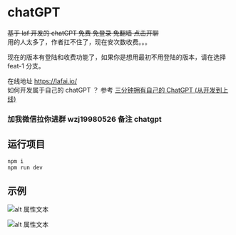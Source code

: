 # chatGPT
~~基于 laf 开发的 chatGPT 免费 免登录 免翻墙 点击开聊~~      
用的人太多了，作者扛不住了，现在安次数收费。。。   

现在的版本有登陆和收费功能了，如果你是想用最初不用登陆的版本，请在选择 feat-1 分支。

在线地址 https://lafai.io/  
如何开发属于自己的 chatGPT ？ 参考 [三分钟拥有自己的 ChatGPT (从开发到上线)](https://www.bilibili.com/video/BV1Va4y1N7XZ/?spm_id_from=333.999.list.card_archive.click&vd_source=903c2b09b7412037c2eddc6a8fb9828b)     

### 加我微信拉你进群 wzj19980526 备注 chatgpt



## 运行项目
```
npm i
npm run dev
```
## 示例
![alt 属性文本](https://oss.laf.dev/in8dn4-image/1.png?X-Amz-Algorithm=AWS4-HMAC-SHA256&X-Amz-Credential=653C1AUO2RJHDRT042DK%2F20230313%2Fus-east-1%2Fs3%2Faws4_request&X-Amz-Date=20230313T015058Z&X-Amz-Expires=900&X-Amz-Security-Token=eyJhbGciOiJIUzUxMiIsInR5cCI6IkpXVCJ9.eyJhY2Nlc3NLZXkiOiI2NTNDMUFVTzJSSkhEUlQwNDJESyIsImV4cCI6MTY3OTI3NzAyOCwicGFyZW50IjoiaW44ZG40Iiwic2Vzc2lvblBvbGljeSI6ImV5SldaWEp6YVc5dUlqb2lNakF4TWkweE1DMHhOeUlzSWxOMFlYUmxiV1Z1ZENJNlczc2lVMmxrSWpvaVlYQndMWE4wY3kxbWRXeHNMV2R5WVc1MElpd2lSV1ptWldOMElqb2lRV3hzYjNjaUxDSkJZM1JwYjI0aU9pSnpNem9xSWl3aVVtVnpiM1Z5WTJVaU9pSmhjbTQ2WVhkek9uTXpPam82S2lKOVhYMD0ifQ.BpzY44zcjWsOJ7pZesaMfVh2Ay2dIkfq62UBi5iQyvSLSKaZMeGREpTavIyj1hj5OVdMV730zvaXv1eMvKZOPw&X-Amz-Signature=fae5d99398b2ed06dc66003882623a15f38705b40c092af825ac78e71df51dde&X-Amz-SignedHeaders=host)   

![alt 属性文本](https://oss.laf.dev/in8dn4-image/2.png?X-Amz-Algorithm=AWS4-HMAC-SHA256&X-Amz-Credential=653C1AUO2RJHDRT042DK%2F20230313%2Fus-east-1%2Fs3%2Faws4_request&X-Amz-Date=20230313T015237Z&X-Amz-Expires=900&X-Amz-Security-Token=eyJhbGciOiJIUzUxMiIsInR5cCI6IkpXVCJ9.eyJhY2Nlc3NLZXkiOiI2NTNDMUFVTzJSSkhEUlQwNDJESyIsImV4cCI6MTY3OTI3NzAyOCwicGFyZW50IjoiaW44ZG40Iiwic2Vzc2lvblBvbGljeSI6ImV5SldaWEp6YVc5dUlqb2lNakF4TWkweE1DMHhOeUlzSWxOMFlYUmxiV1Z1ZENJNlczc2lVMmxrSWpvaVlYQndMWE4wY3kxbWRXeHNMV2R5WVc1MElpd2lSV1ptWldOMElqb2lRV3hzYjNjaUxDSkJZM1JwYjI0aU9pSnpNem9xSWl3aVVtVnpiM1Z5WTJVaU9pSmhjbTQ2WVhkek9uTXpPam82S2lKOVhYMD0ifQ.BpzY44zcjWsOJ7pZesaMfVh2Ay2dIkfq62UBi5iQyvSLSKaZMeGREpTavIyj1hj5OVdMV730zvaXv1eMvKZOPw&X-Amz-Signature=541a4da6ea919b4bde1a6f9b654a7c4b263d0f6cde110c7fcabf046d363ffa7f&X-Amz-SignedHeaders=host)   
